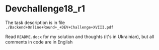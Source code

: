 # Devchallenge18_r1

The task description is in file  `./Backend+Online+Round+_+DEV+Challenge+XVIII.pdf` 


Read `README.docx` for my solution and thoughts (it's in Ukrainian), but all comments in code are in English
